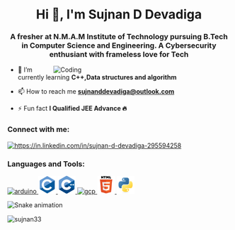 <h1 align="center">Hi 👋, I'm Sujnan D Devadiga</h1>
<h3 align="center">A fresher at N.M.A.M Institute of Technology pursuing B.Tech in Computer Science and Engineering. A Cybersecurity enthusiant with frameless love for Tech</h3>

<img align="right" alt="Coding" width="400" src="https://repository-images.githubusercontent.com/462900780/0a10af70-6cbf-46df-9071-0ff586a3b1d6">

- 🌱 I’m currently learning **C++,Data structures and algorithm**

- 📫 How to reach me **sujnanddevadiga@outlook.com**

- ⚡ Fun fact **I Qualified JEE Advance 🔥**

<h3 align="left">Connect with me:</h3>
<p align="left">
<a href="https://linkedin.com/in/sujnan-d-devadiga-295594258" target="blank"><img align="center" src="https://raw.githubusercontent.com/rahuldkjain/github-profile-readme-generator/master/src/images/icons/Social/linked-in-alt.svg" alt="https://in.linkedin.com/in/sujnan-d-devadiga-295594258" height="30" width="40" /></a>
</p>

<h3 align="left">Languages and Tools:</h3>
<p img src="https://raw.githubusercontent.com/devicons/devicon/master/icons/android/android-original-wordmark.svg" alt="android" width="40" height="40"/> </a> <a href="https://www.arduino.cc/" target="_blank" rel="noreferrer"> <img src="https://cdn.worldvectorlogo.com/logos/arduino-1.svg" alt="arduino" width="40" height="40"/> </a> <a href="https://www.cprogramming.com/" target="_blank" rel="noreferrer"> <img src="https://raw.githubusercontent.com/devicons/devicon/master/icons/c/c-original.svg" alt="c" width="40" height="40"/> </a> <a href="https://www.w3schools.com/cpp/" target="_blank" rel="noreferrer"> <img src="https://raw.githubusercontent.com/devicons/devicon/master/icons/cplusplus/cplusplus-original.svg" alt="cplusplus" width="40" height="40"/> </a> <a href="https://cloud.google.com" target="_blank" rel="noreferrer"> <img src="https://www.vectorlogo.zone/logos/google_cloud/google_cloud-icon.svg" alt="gcp" width="40" height="40"/> </a> <a href="https://www.w3.org/html/" target="_blank" rel="noreferrer"> <img src="https://raw.githubusercontent.com/devicons/devicon/master/icons/html5/html5-original-wordmark.svg" alt="html5" width="40" height="40"/> </a>  </a>  </a> <a href="https://www.python.org" target="_blank" rel="noreferrer"> <img src="https://raw.githubusercontent.com/devicons/devicon/master/icons/python/python-original.svg" alt="python" width="40" height="40"/> </a>  </p>

<img src="https://raw.githubusercontent.com/maurodesouza/maurodesouza/output/snake.svg" alt="Snake animation" />

<p><img align="center" src="https://github-readme-stats.vercel.app/api/top-langs?username=sujnan33&show_icons=true&locale=en&layout=compact" alt="sujnan33" /></p>
